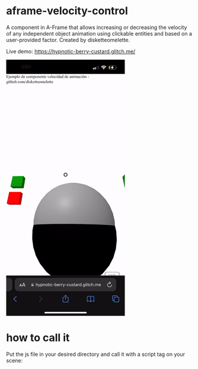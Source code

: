 # aframe-velocity-control
A component in A-Frame that allows increasing or decreasing the velocity of any independent object animation using clickable entities and based on a user-provided factor. Created by disketteomelette.

Live demo: https://hypnotic-berry-custard.glitch.me/

![Animated gif of a-frame velocity control custom component in action](https://raw.githubusercontent.com/disketteomelette/aframe-velocity-control/main/sample.gif)

# how to call it

Put the js file in your desired directory and call it with a script tag on your scene: <script src="aframe-velocity-control.js"> 


# component properties

    
      schema: {
        
        target: { type: 'selector' },
        
        factor: { type: 'number', default: 1.5 },
        
        type: { type: 'string', default: 'increase' },
        

Target is id of the object you want to control. I. ex. *sphere1*.
  
Factor is the multiplying/divisor factor to increase/decrease velocity. In example, *1.5*.
  
Type is a boolean for button function, must be: *increase* or *decrease*.
  

Example:
        

      <a-box id="increaseVelocidad1" color="green" scale="0.2 0.2 0.1" velocity-control="target: #sphere1; factor: 1.5; type: increase"></a-box>
        
      <a-box id="decreaseVelocidad1" color="red" scale="0.2 0.2 0.1" position="0 -0.3 0" velocity-control="target: #sphere1; factor: 1.5; type: decrease"></a-box>
        
